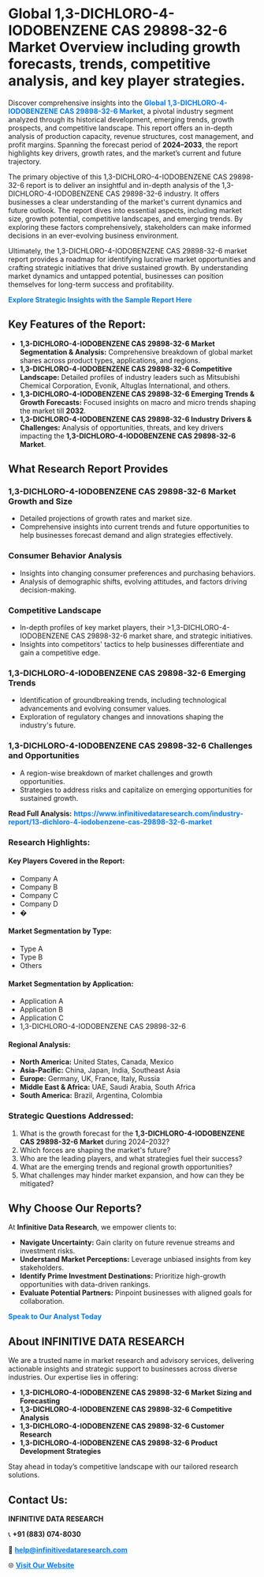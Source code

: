 <h1>Global 1,3-DICHLORO-4-IODOBENZENE CAS 29898-32-6 Market Overview including growth forecasts, trends, competitive analysis, and key player strategies.</h1>
<p>
Discover comprehensive insights into the 
<a href="https://www.infinitivedataresearch.com/industry-report/13-dichloro-4-iodobenzene-cas-29898-32-6-market" rel="dofollow" style="color: #007BFF; text-decoration: none;"><strong>Global 1,3-DICHLORO-4-IODOBENZENE CAS 29898-32-6 Market</strong></a>, a pivotal industry segment analyzed through its historical development, emerging trends, growth prospects, and competitive landscape. This report offers an in-depth analysis of production capacity, revenue structures, cost management, and profit margins. Spanning the forecast period of <strong>2024–2033</strong>, the report highlights key drivers, growth rates, and the market’s current and future trajectory.
</p>
<p>
The primary objective of this 1,3-DICHLORO-4-IODOBENZENE CAS 29898-32-6 report is to deliver an insightful and in-depth analysis of the 1,3-DICHLORO-4-IODOBENZENE CAS 29898-32-6 industry. It offers businesses a clear understanding of the market's current dynamics and future outlook. The report dives into essential aspects, including market size, growth potential, competitive landscapes, and emerging trends. By exploring these factors comprehensively, stakeholders can make informed decisions in an ever-evolving business environment.
</p>
<p>
Ultimately, the 1,3-DICHLORO-4-IODOBENZENE CAS 29898-32-6 market report provides a roadmap for identifying lucrative market opportunities and crafting strategic initiatives that drive sustained growth. By understanding market dynamics and untapped potential, businesses can position themselves for long-term success and profitability.
</p>
<p>
<a href="https://www.infinitivedataresearch.com/request-sample/reportId=112367" style="color: #007BFF; text-decoration: none;"><strong>Explore Strategic Insights with the Sample Report Here</strong></a>
</p>

<h2>Key Features of the Report:</h2>
<ul>
<li><strong>1,3-DICHLORO-4-IODOBENZENE CAS 29898-32-6 Market Segmentation & Analysis:</strong> Comprehensive breakdown of global market shares across product types, applications, and regions.</li>
<li><strong>1,3-DICHLORO-4-IODOBENZENE CAS 29898-32-6 Competitive Landscape:</strong> Detailed profiles of industry leaders such as Mitsubishi Chemical Corporation, Evonik, Altuglas International, and others.</li>
<li><strong>1,3-DICHLORO-4-IODOBENZENE CAS 29898-32-6 Emerging Trends & Growth Forecasts:</strong> Focused insights on macro and micro trends shaping the market till <strong>2032</strong>.</li>
<li><strong>1,3-DICHLORO-4-IODOBENZENE CAS 29898-32-6 Industry Drivers & Challenges:</strong> Analysis of opportunities, threats, and key drivers impacting the <strong>1,3-DICHLORO-4-IODOBENZENE CAS 29898-32-6 Market</strong>.</li>
</ul>

<h2>What Research Report Provides</h2>
<h3>1,3-DICHLORO-4-IODOBENZENE CAS 29898-32-6 Market Growth and Size</h3>
<ul>
<li>Detailed projections of growth rates and market size.</li>
<li>Comprehensive insights into current trends and future opportunities to help businesses forecast demand and align strategies effectively.</li>
</ul>

<h3>Consumer Behavior Analysis</h3>
<ul>
<li>Insights into changing consumer preferences and purchasing behaviors.</li>
<li>Analysis of demographic shifts, evolving attitudes, and factors driving decision-making.</li>
</ul>

<h3>Competitive Landscape</h3>
<ul>
<li>In-depth profiles of key market players, their >1,3-DICHLORO-4-IODOBENZENE CAS 29898-32-6 market share, and strategic initiatives.</li>
<li>Insights into competitors' tactics to help businesses differentiate and gain a competitive edge.</li>
</ul>

<h3>1,3-DICHLORO-4-IODOBENZENE CAS 29898-32-6 Emerging Trends</h3>
<ul>
<li>Identification of groundbreaking trends, including technological advancements and evolving consumer values.</li>
<li>Exploration of regulatory changes and innovations shaping the industry's future.</li>
</ul>

<h3>1,3-DICHLORO-4-IODOBENZENE CAS 29898-32-6 Challenges and Opportunities</h3>
<ul>
<li>A region-wise breakdown of market challenges and growth opportunities.</li>
<li>Strategies to address risks and capitalize on emerging opportunities for sustained growth.</li>
</ul>
<p><strong>Read Full Analysis:</strong> <a href="https://www.infinitivedataresearch.com/industry-report/13-dichloro-4-iodobenzene-cas-29898-32-6-market" rel="dofollow" style="color: #007BFF; text-decoration: none;"><strong>https://www.infinitivedataresearch.com/industry-report/13-dichloro-4-iodobenzene-cas-29898-32-6-market</strong></a></p>
<h3>Research Highlights:</h3>
<h4>Key Players Covered in the Report:</h4>
<ul><li>Company A</li><li>Company B</li><li>Company C</li><li>Company D</li><li>�</li></ul>
<h4>Market Segmentation by Type:</h4>
<ul><li>Type A</li><li>Type B</li><li>Others</li></ul>
<h4>Market Segmentation by Application:</h4>
<ul><li>Application A</li><li>Application B</li><li>Application C</li><li>1,3-DICHLORO-4-IODOBENZENE CAS 29898-32-6</li></ul>

<h4>Regional Analysis:</h4>
<ul>
<li><strong>North America:</strong> United States, Canada, Mexico</li>
<li><strong>Asia-Pacific:</strong> China, Japan, India, Southeast Asia</li>
<li><strong>Europe:</strong> Germany, UK, France, Italy, Russia</li>
<li><strong>Middle East & Africa:</strong> UAE, Saudi Arabia, South Africa</li>
<li><strong>South America:</strong> Brazil, Argentina, Colombia</li>
</ul>

<h3>Strategic Questions Addressed:</h3>
<ol>
<li>What is the growth forecast for the <strong>1,3-DICHLORO-4-IODOBENZENE CAS 29898-32-6 Market</strong> during 2024–2032?</li>
<li>Which forces are shaping the market's future?</li>
<li>Who are the leading players, and what strategies fuel their success?</li>
<li>What are the emerging trends and regional growth opportunities?</li>
<li>What challenges may hinder market expansion, and how can they be mitigated?</li>
</ol>

<h2>Why Choose Our Reports?</h2>
<p>At <strong>Infinitive Data Research</strong>, we empower clients to:</p>
<ul>
<li><strong>Navigate Uncertainty:</strong> Gain clarity on future revenue streams and investment risks.</li>
<li><strong>Understand Market Perceptions:</strong> Leverage unbiased insights from key stakeholders.</li>
<li><strong>Identify Prime Investment Destinations:</strong> Prioritize high-growth opportunities with data-driven rankings.</li>
<li><strong>Evaluate Potential Partners:</strong> Pinpoint businesses with aligned goals for collaboration.</li>
</ul>
<p><a href="https://www.infinitivedataresearch.com/industry-report/13-dichloro-4-iodobenzene-cas-29898-32-6-market" rel="dofollow" style="color: #007BFF; text-decoration: none;"><strong>Speak to Our Analyst Today</strong></a></p>

<h2>About INFINITIVE DATA RESEARCH</h2>
<p>We are a trusted name in market research and advisory services, delivering actionable insights and strategic support to businesses across diverse industries. Our expertise lies in offering:</p>
<ul>
<li><strong>1,3-DICHLORO-4-IODOBENZENE CAS 29898-32-6 Market Sizing and Forecasting</strong></li>
<li><strong>1,3-DICHLORO-4-IODOBENZENE CAS 29898-32-6 Competitive Analysis</strong></li>
<li><strong>1,3-DICHLORO-4-IODOBENZENE CAS 29898-32-6 Customer Research</strong></li>
<li><strong>1,3-DICHLORO-4-IODOBENZENE CAS 29898-32-6 Product Development Strategies</strong></li>
</ul>
<p>Stay ahead in today’s competitive landscape with our tailored research solutions.</p>

<h2>Contact Us:</h2>
<p><strong>INFINITIVE DATA RESEARCH</strong></p>
<p>📞 <strong>+91 (883) 074-8030</strong></p>
<p>📧 <strong><a href="mailto:help@infinitivedataresearch.com" style="color: #007BFF;">help@infinitivedataresearch.com</a></strong></p>
<p>🌐 <strong><a href="https://www.infinitivedataresearch.com" rel="dofollow" style="color: #007BFF;">Visit Our Website</a></strong></p>